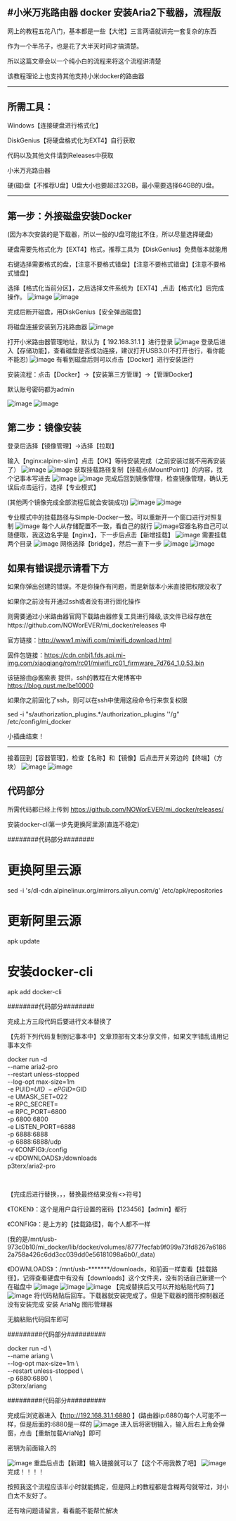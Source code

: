 #小米万兆路由器 docker 安装Aria2下载器，流程版
-------------------------------------------------------
​​网上的教程五花八门，基本都是一些【大佬】三言两语就讲完一套复杂的东西

作为一个半吊子，也是花了大半天时间才搞清楚。

所以这篇文章会以一个纯小白的流程来将这个流程讲清楚

该教程理论上也支持其他支持小米docker的路由器

-------------------------------------------------------
所需工具：
---
Windows【连接硬盘进行格式化】

DiskGenius【将硬盘格式化为EXT4】自行获取

代码以及其他文件请到Releases中获取

小米万兆路由器

硬(磁)盘【不推荐U盘】U盘大小也要超过32GB，最小需要选择64GB的U盘。

-------------------------------------------------------
第一步：外接磁盘安装Docker
---

(因为本次安装的是下载器，所以一般的U盘可能扛不住，所以尽量选择硬盘)

硬盘需要先格式化为【EXT4】格式，推荐工具为【DiskGenius】免费版本就能用

右键选择需要格式的盘，【注意不要格式错盘】【注意不要格式错盘】【注意不要格式错盘】

选择【格式化当前分区】，之后选择文件系统为【EXT4】,点击【格式化】后完成操作。
![image](https://github.com/NOWorEVER/mi_docker/assets/57054154/ece9acfe-dbbf-4e4a-8d06-d405d4179f90)
![image](https://github.com/NOWorEVER/mi_docker/assets/57054154/5f06e836-6b8c-4cee-9bcb-ea8719dde831)



完成后断开磁盘，用DiskGenius【安全弹出磁盘】

​将磁盘连接安装到万兆路由器
![image](https://github.com/NOWorEVER/mi_docker/assets/57054154/d07f9c8b-824a-4e3e-b0ab-a2688bac2b19)

打开小米路由器管理地址，默认为【 192.168.31.1 】进行登录
![image](https://github.com/NOWorEVER/mi_docker/assets/57054154/7c6abce9-3d8b-46cb-b9f2-696c291f22bf)
登录后进入【存储功能】，查看磁盘是否成功连接，建议打开USB3.0(不打开也行，看你能不能忍)
![image](https://github.com/NOWorEVER/mi_docker/assets/57054154/5fc9c833-53bd-47d1-818a-c248e9e68ba7)
有看到磁盘后则可以点击【Docker】进行安装运行

安装流程：点击【Docker】→【安装第三方管理】→【管理Docker】

默认账号密码都为admin

![image](https://github.com/NOWorEVER/mi_docker/assets/57054154/01b9cb40-e15b-43ae-a90d-38929aef7c4b)
![image](https://github.com/NOWorEVER/mi_docker/assets/57054154/d75267d5-ff11-40d5-b532-0fcc05cf80a2)

第二步：镜像安装
---
登录后选择【镜像管理】→选择【拉取】

输入【nginx:alpine-slim】点击【OK】等待安装完成（之前安装过就不用再安装了）
![image](https://github.com/NOWorEVER/mi_docker/assets/57054154/101b2a58-c9c4-4a06-88e3-9d36d88aceaa)
![image](https://github.com/NOWorEVER/mi_docker/assets/57054154/324311c2-24af-446a-aa9f-79c40af70224)
获取挂载路径
​复制【挂载点(MountPoint)】的内容，找个记事本写进去
![image](https://github.com/NOWorEVER/mi_docker/assets/57054154/11d796cd-245a-439e-9a65-b5a48a2716e7)
![image](https://github.com/NOWorEVER/mi_docker/assets/57054154/6a34bc28-723b-4b60-93f6-9541e822cdb8)
完成后回到镜像管理，检查镜像管理，确认无误后点击运行，选择【专业模式】

(其他两个镜像完成全部流程后就会安装成功)
![image](https://github.com/NOWorEVER/mi_docker/assets/57054154/ea042e6a-5ed8-4c13-a46c-7d55bf8dc625)
![image](https://github.com/NOWorEVER/mi_docker/assets/57054154/46e53f6e-79d7-49a7-9014-1659450dabc4)

专业模式中的挂载路径与Simple-Docker一致。可以重新开一个窗口进行对照复制
![image](https://github.com/NOWorEVER/mi_docker/assets/57054154/2399d1bc-bfb3-4389-8edc-58f6c19c812e)
​每个人从存储配置不一致，看自己的就行
![image](https://github.com/NOWorEVER/mi_docker/assets/57054154/8cddee38-8e08-4245-8926-e3a756ecffe2)
​容器名称自己可以随便取，我这边名字是【nginx】，下一步后点击【新增挂载】
![image](https://github.com/NOWorEVER/mi_docker/assets/57054154/2f5b61c7-68be-45f6-8cdb-8aeab5079b6d)
​需要挂载两个目录
![image](https://github.com/NOWorEVER/mi_docker/assets/57054154/87ac691c-323f-4de0-ac3b-30f4fa9426d5)
网络选择【bridge】，然后一直下一步
![image](https://github.com/NOWorEVER/mi_docker/assets/57054154/eb23bb87-5866-4871-b2af-6235932f493e)
![image](https://github.com/NOWorEVER/mi_docker/assets/57054154/6e71cdd7-9405-4ad8-8d30-6c8fbde78a47)

如果有错误提示请看下方
---
如果你弹出创建的错误。不是你操作有问题，而是新版本小米直接把权限没收了

如果你之前没有开通过ssh或者没有进行固化操作

则需要通过小米路由器官网下载路由器修复工具进行降级,该文件已经存放在https://github.com/NOWorEVER/mi_docker/releases 中

官方链接：http://www1.miwifi.com/miwifi_download.html

固件包链接：https://cdn.cnbj1.fds.api.mi-img.com/xiaoqiang/rom/rc01/miwifi_rc01_firmware_7d764_1.0.53.bin


该链接由@酱紫表 ​提供，ssh的教程在大佬博客中 https://blog.qust.me/be10000

如果你之前固化了ssh，则可以在ssh中使用这段命令行来恢复权限

sed -i "s/authorization_plugins.*/authorization_plugins ''/g" /etc/config/mi_docker

小插曲结束！

---------------------------------------
接着回到【容器管理】，检查【名称】和【镜像】后点击开关旁边的【终端】（方块）
![image](https://github.com/NOWorEVER/mi_docker/assets/57054154/243b8e72-7fbd-48ba-8b95-73cd50fa39c2)
![image](https://github.com/NOWorEVER/mi_docker/assets/57054154/785d3d6e-be55-473c-8ea6-f17c221cb8e5)

代码部分
---
所需代码都已经上传到 https://github.com/NOWorEVER/mi_docker/releases/


安装docker-cli第一步先更换阿里源(直连不稳定)

########代码部分########

# 更换阿里云源

sed -i 's/dl-cdn.alpinelinux.org/mirrors.aliyun.com/g' /etc/apk/repositories

 

# 更新阿里云源

apk update

 

# 安装docker-cli

apk add docker-cli

########代码部分########

​完成上方三段代码后要进行文本替换了

【先将下列代码复制到记事本中】文章顶部有文本分享文件，如果文字错乱请用记事本文件

 

docker run -d \
  --name aria2-pro \
  --restart unless-stopped \
--log-opt max-size=1m \
-e PUID=$UID \
-e PGID=$GID \
-e UMASK_SET=022 \
-e RPC_SECRET=<TOKEN> \
-e RPC_PORT=6800 \
-p 6800:6800 \
-e LISTEN_PORT=6888 \
-p 6888:6888 \
-p 6888:6888/udp \
-v 《CONFIG》:/config \
-v 《DOWNLOADS》:/downloads \
p3terx/aria2-pro

​

​【完成后进行替换<TOKEN>，<CONFIG>，<DOWNLOADS>，替换最终结果没有<>符号】

​《TOKEN》：这个是用户自行设置的密码【123456】【admin】都行

​《CONFIG》：是上方的【挂载路径】，每个人都不一样

​(我的是/mnt/usb-973c0b10/mi_docker/lib/docker/volumes/8777fecfab9f099a73fd8267a61862a758a426c6dd3cc039dd0e56181098a6b0/_data)

《DOWNLOADS》：/mnt/usb-*******/downloads，和前面一样查看【挂载路径】，记得查看硬盘中有没有【downloads】这个文件夹，没有的话自己新建一个在磁盘中
![image](https://github.com/NOWorEVER/mi_docker/assets/57054154/6e59e3e7-3ab8-4dda-b266-f187e4090307)
![image](https://github.com/NOWorEVER/mi_docker/assets/57054154/ee3dea97-bf1a-4742-a9e5-816929b9c2c1)
![image](https://github.com/NOWorEVER/mi_docker/assets/57054154/27ca8556-df1d-4131-902d-5047966e4a29)
【完成替换后又可以开始粘贴代码了】
![image](https://github.com/NOWorEVER/mi_docker/assets/57054154/0d4dcf4b-3663-4593-aa3b-304b0e0c4dd1)
将代码粘贴后回车。下载器就安装完成了。但是下载器的图形控制器还没有安装完成
安装 AriaNg 图形管理器

​无脑粘贴代码回车即可

#########代码部分##########

docker run -d \     
--name ariang \     
--log-opt max-size=1m \     
--restart unless-stopped \     
-p 6880:6880 \     
p3terx/ariang

#########代码部分##########

 

完成后浏览器进入【http://192.168.31.1:6880 】(路由器ip:6880)每个人可能不一样，但是后面的:6880是一样的
​![image](https://github.com/NOWorEVER/mi_docker/assets/57054154/e10ff109-1957-44fd-aae9-2fc74c14b12f)
进入后将密钥输入，输入后右上角会弹窗，点击【重新加载AriaNg】即可

密钥为前面输入的​<TOKEN>

![image](https://github.com/NOWorEVER/mi_docker/assets/57054154/4b3f51b4-ccf4-4127-b8fe-033342b46044)
重启后点击【新建】输入链接就可以了【这个不用我教了吧】
![image](https://github.com/NOWorEVER/mi_docker/assets/57054154/9e7d7032-d652-443b-b4e3-dd3c735a6822)
完成！！！！

​按照我这个流程应该半小时就能搞定，但是网上的教程都是含糊两句就带过，对小白太不友好了。

​还有啥问题请留言，看看能不能帮忙解决


